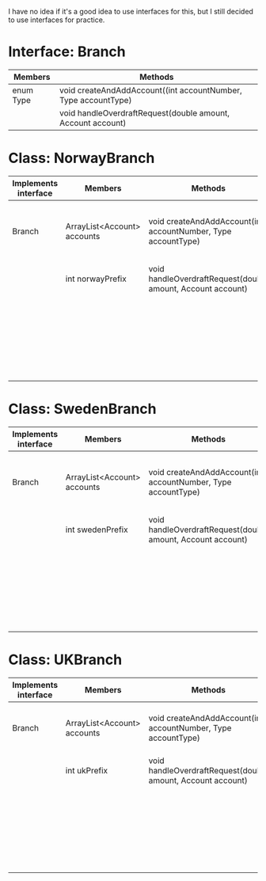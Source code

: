 I have no idea if it's a good idea to use interfaces for this, but I still decided to use interfaces for practice.

# Interface: Branch

| Members   | Methods                                                        |
|-----------|----------------------------------------------------------------|
| enum Type | void createAndAddAccount((int accountNumber, Type accountType) |
|           | void handleOverdraftRequest(double amount, Account account)    |


# Class: NorwayBranch

| Implements interface | Members                      | Methods                                                       | Scenario                                           | Result/Output                                                         |
|----------------------|------------------------------|---------------------------------------------------------------|----------------------------------------------------|-----------------------------------------------------------------------|
| Branch               | ArrayList\<Account> accounts | void createAndAddAccount(int accountNumber, Type accountType) |                                                    | account gets created with norwayPrefix and added to the accounts-list |
|                      | int norwayPrefix             | void handleOverdraftRequest(double amount, Account account)   | account type == SavingsAccount                     | Deny (do nothing)                                                     |
|                      |                              |                                                               | account type == CurrentAccount, but amount > 1000  | Deny (do nothing)                                                     |
|                      |                              |                                                               | account type == CurrentAccount, and amount <= 1000 | Accept (update the lower limit)                                       |



# Class: SwedenBranch

| Implements interface | Members                      | Methods                                                       | Scenario                                          | Result/Output                                                         |
|----------------------|------------------------------|---------------------------------------------------------------|---------------------------------------------------|-----------------------------------------------------------------------|
| Branch               | ArrayList\<Account> accounts | void createAndAddAccount(int accountNumber, Type accountType) |                                                   | account gets created with swedenPrefix and added to the accounts-list |
|                      | int swedenPrefix             | void handleOverdraftRequest(double amount, Account account)   | account type == SavingsAccount                    | Deny (do nothing)                                                     |
|                      |                              |                                                               | account type == CurrentAccount, but amount > 982  | Deny (do nothing)                                                     |
|                      |                              |                                                               | account type == CurrentAccount, and amount <= 982 | Accept (update the lower limit)                                       |



# Class: UKBranch

| Implements interface | Members                      | Methods                                                       | Scenario                                         | Result/Output                                                     |
|----------------------|------------------------------|---------------------------------------------------------------|--------------------------------------------------|-------------------------------------------------------------------|
| Branch               | ArrayList\<Account> accounts | void createAndAddAccount(int accountNumber, Type accountType) |                                                  | account gets created with ukPrefix and added to the accounts-list |
|                      | int ukPrefix                 | void handleOverdraftRequest(double amount, Account account)   | account type == SavingsAccount                   | Deny (do nothing)                                                 |
|                      |                              |                                                               | account type == CurrentAccount, but amount > 72  | Deny (do nothing)                                                 |
|                      |                              |                                                               | account type == CurrentAccount, and amount <= 72 | Accept (update the lower limit)                                   |



